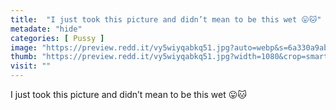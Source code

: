 ```yaml
---
title:  "I just took this picture and didn’t mean to be this wet 😛🐱"
metadate: "hide"
categories: [ Pussy ]
image: "https://preview.redd.it/vy5wiyqabkq51.jpg?auto=webp&s=6a330a9ab399be9addcd17eddc1fbdd3dcbce989"
thumb: "https://preview.redd.it/vy5wiyqabkq51.jpg?width=1080&crop=smart&auto=webp&s=e72b484177f0d0a0a7bae4e04691587dc68de04e"
visit: ""
---
```

I just took this picture and didn’t mean to be this wet 😛🐱
